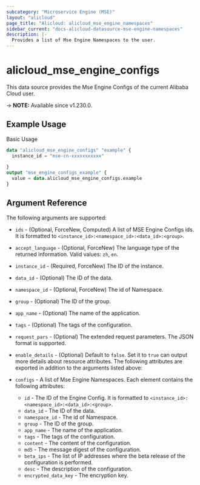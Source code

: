 ```yaml
---
subcategory: "Microservice Engine (MSE)"
layout: "alicloud"
page_title: "Alicloud: alicloud_mse_engine_namespaces"
sidebar_current: "docs-alicloud-datasource-mse-engine-namespaces"
description: |-
  Provides a list of Mse Engine Namespaces to the user.
---
```


# alicloud\_mse\_engine\_configs

This data source provides the Mse Engine Configs of the current Alibaba Cloud user.

-> **NOTE:** Available since v1.230.0.

## Example Usage

Basic Usage

```terraform
data "alicloud_mse_engine_configs" "example" {
  instance_id = "mse-cn-xxxxxxxxxxx"
  
}
output "mse_engine_configs_example" {
  value = data.alicloud_mse_engine_configs.example
}
```

## Argument Reference

The following arguments are supported:
* `ids` - (Optional, ForceNew, Computed) A list of MSE Engine Configs ids. It is formatted to `<instance_id>:<namespace_id>:<data_id>:<group>`.
* `accept_language` - (Optional, ForceNew) The language type of the returned information. Valid values: `zh`, `en`.
* `instance_id` - (Required, ForceNew) The ID of the instance.
* `data_id` - (Optional) The ID of the data.
* `namespace_id` - (Optional, ForceNew) The id of Namespace.
* `group` - (Optional) The ID of the group.
* `app_name` - (Optional) The name of the application.
* `tags` - (Optional) The tags of the configuration.
* `request_pars` - (Optional) The extended request parameters. The JSON format is supported.
* `enable_details` - (Optional) Default to `false`. Set it to `true` can output more details about resource attributes.
The following attributes are exported in addition to the arguments listed above:

* `configs` - A list of Mse Engine Namespaces. Each element contains the following attributes:
  * `id` -  The ID of the Engine Config. It is formatted to `<instance_id>:<namespace_id>:<data_id>:<group>`.
  * `data_id` -  The ID of the data.
  * `namespace_id` -  The id of Namespace.
  * `group` -  The ID of the group.
  * `app_name` -  The name of the application.
  * `tags` -  The tags of the configuration.
  * `content` -  The content of the configuration.
  * `md5` - The message digest of the configuration.
  * `beta_ips` - The list of IP addresses where the beta release of the configuration is performed.
  * `desc` - The description of the configuration.
  * `encrypted_data_key` - The encryption key.

